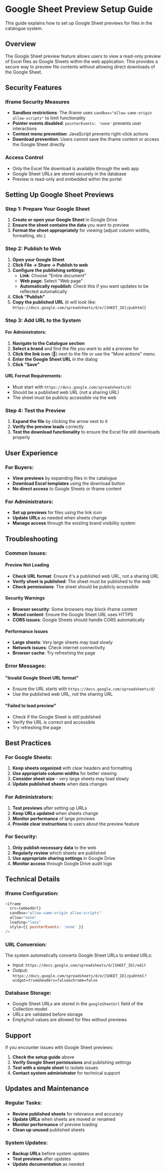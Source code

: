 # Google Sheet Preview Setup Guide

This guide explains how to set up Google Sheet previews for files in the catalogue system.

## Overview

The Google Sheet preview feature allows users to view a read-only preview of Excel files as Google Sheets within the web application. This provides a secure way to preview file contents without allowing direct downloads of the Google Sheet.

## Security Features

### Iframe Security Measures
- **Sandbox restrictions**: The iframe uses `sandbox="allow-same-origin allow-scripts"` to limit functionality
- **Pointer events disabled**: `pointerEvents: 'none'` prevents user interactions
- **Context menu prevention**: JavaScript prevents right-click actions
- **Download prevention**: Users cannot save the iframe content or access the Google Sheet directly

### Access Control
- Only the Excel file download is available through the web app
- Google Sheet URLs are stored securely in the database
- Preview is read-only and embedded within the portal

## Setting Up Google Sheet Previews

### Step 1: Prepare Your Google Sheet

1. **Create or open your Google Sheet** in Google Drive
2. **Ensure the sheet contains the data** you want to preview
3. **Format the sheet appropriately** for viewing (adjust column widths, formatting, etc.)

### Step 2: Publish to Web

1. **Open your Google Sheet**
2. **Click File → Share → Publish to web**
3. **Configure the publishing settings:**
   - **Link**: Choose "Entire document"
   - **Web page**: Select "Web page"
   - **Automatically republish**: Check this if you want updates to be reflected automatically
4. **Click "Publish"**
5. **Copy the published URL** (it will look like: `https://docs.google.com/spreadsheets/d/e/[SHEET_ID]/pubhtml`)

### Step 3: Add URL to the System

#### For Administrators:
1. **Navigate to the Catalogue section**
2. **Select a brand** and find the file you want to add a preview for
3. **Click the link icon** (🔗) next to the file or use the "More actions" menu
4. **Enter the Google Sheet URL** in the dialog
5. **Click "Save"**

#### URL Format Requirements:
- Must start with `https://docs.google.com/spreadsheets/d/`
- Should be a published web URL (not a sharing URL)
- The sheet must be publicly accessible via the web

### Step 4: Test the Preview

1. **Expand the file** by clicking the arrow next to it
2. **Verify the preview loads** correctly
3. **Test the download functionality** to ensure the Excel file still downloads properly

## User Experience

### For Buyers:
- **View previews** by expanding files in the catalogue
- **Download Excel templates** using the download button
- **No direct access** to Google Sheets or iframe content

### For Administrators:
- **Set up previews** for files using the link icon
- **Update URLs** as needed when sheets change
- **Manage access** through the existing brand visibility system

## Troubleshooting

### Common Issues:

#### Preview Not Loading
- **Check URL format**: Ensure it's a published web URL, not a sharing URL
- **Verify sheet is published**: The sheet must be published to the web
- **Check permissions**: The sheet should be publicly accessible

#### Security Warnings
- **Browser security**: Some browsers may block iframe content
- **Mixed content**: Ensure the Google Sheet URL uses HTTPS
- **CORS issues**: Google Sheets should handle CORS automatically

#### Performance Issues
- **Large sheets**: Very large sheets may load slowly
- **Network issues**: Check internet connectivity
- **Browser cache**: Try refreshing the page

### Error Messages:

#### "Invalid Google Sheet URL format"
- Ensure the URL starts with `https://docs.google.com/spreadsheets/d/`
- Use the published web URL, not the sharing URL

#### "Failed to load preview"
- Check if the Google Sheet is still published
- Verify the URL is correct and accessible
- Try refreshing the page

## Best Practices

### For Google Sheets:
1. **Keep sheets organized** with clear headers and formatting
2. **Use appropriate column widths** for better viewing
3. **Consider sheet size** - very large sheets may load slowly
4. **Update published sheets** when data changes

### For Administrators:
1. **Test previews** after setting up URLs
2. **Keep URLs updated** when sheets change
3. **Monitor performance** of large previews
4. **Provide clear instructions** to users about the preview feature

### For Security:
1. **Only publish necessary data** to the web
2. **Regularly review** which sheets are published
3. **Use appropriate sharing settings** in Google Drive
4. **Monitor access** through Google Drive audit logs

## Technical Details

### Iframe Configuration:
```javascript
<iframe
  src={embedUrl}
  sandbox="allow-same-origin allow-scripts"
  allow="none"
  loading="lazy"
  style={{ pointerEvents: 'none' }}
/>
```

### URL Conversion:
The system automatically converts Google Sheet URLs to embed URLs:
- Input: `https://docs.google.com/spreadsheets/d/[SHEET_ID]/edit`
- Output: `https://docs.google.com/spreadsheets/d/e/[SHEET_ID]/pubhtml?widget=true&headers=false&chrome=false`

### Database Storage:
- Google Sheet URLs are stored in the `googleSheetUrl` field of the Collection model
- URLs are validated before storage
- Empty/null values are allowed for files without previews

## Support

If you encounter issues with Google Sheet previews:

1. **Check the setup guide** above
2. **Verify Google Sheet permissions** and publishing settings
3. **Test with a simple sheet** to isolate issues
4. **Contact system administrator** for technical support

## Updates and Maintenance

### Regular Tasks:
- **Review published sheets** for relevance and accuracy
- **Update URLs** when sheets are moved or renamed
- **Monitor performance** of preview loading
- **Clean up unused** published sheets

### System Updates:
- **Backup URLs** before system updates
- **Test previews** after updates
- **Update documentation** as needed 